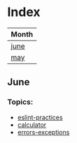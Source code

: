 # Index
|Month|
|---|
|[june](#june)|
|[may](#may)|


## June
### Topics:
- [eslint-practices](./jun/es-lint-practices/)
- [calculator](./jun/calculator/)
- [errors-exceptions](./jun/errors-exceptions/)